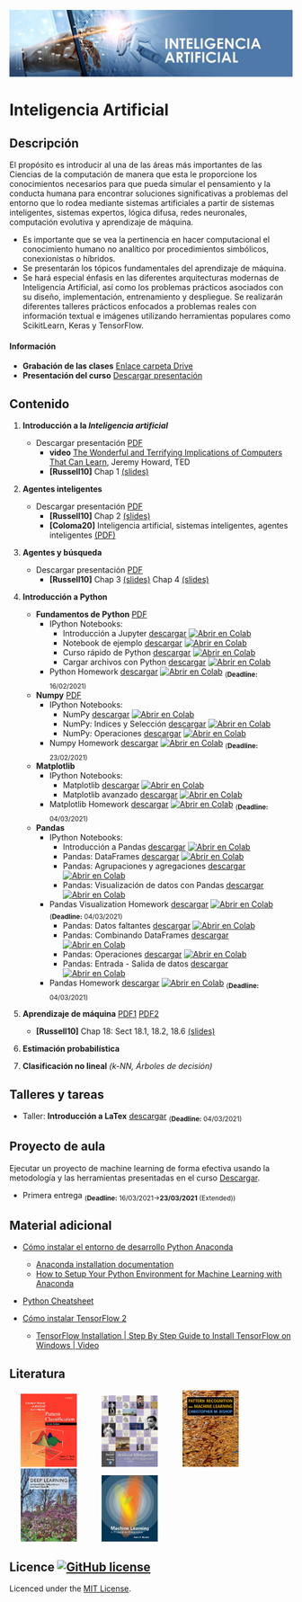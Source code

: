 [![banner](/_assets/pics/bannerAI.jpg)](https://github.com/marcoteran/machinelearning)
# Inteligencia Artificial

## Descripción

El propósito es introducir al una de las áreas más importantes de las Ciencias de la computación de manera que esta le proporcione los conocimientos necesarios para que pueda simular el pensamiento y la conducta humana para encontrar soluciones significativas a problemas del entorno que lo rodea mediante sistemas artificiales a partir de sistemas inteligentes, sistemas expertos, lógica difusa, redes neuronales, computación evolutiva y aprendizaje de máquina.
* Es importante que se vea la pertinencia en hacer computacional el conocimiento humano no analítico por procedimientos simbólicos, conexionistas o híbridos.
* Se presentarán los tópicos fundamentales del aprendizaje de máquina.
* Se hará especial énfasis en las diferentes arquitecturas modernas de Inteligencia Artificial, así como los problemas prácticos asociados con su diseño, implementación, entrenamiento y despliegue. Se realizarán diferentes talleres prácticos enfocados a problemas reales con información textual e imágenes utilizando herramientas populares como ScikitLearn, Keras y TensorFlow.

#### Información
* **Grabación de las clases** [Enlace carpeta Drive](https://drive.google.com/drive/folders/1VShsZirA-Q8iIZvqumn8Trm1PxqA3zL0?usp=sharing)
* **Presentación del curso** [Descargar presentación](https://github.com/marcoteran/machinelearning/raw/master/aditionalmaterial/syllabus/00_artificialintelligence_syllabus.pdf)

## Contenido

1. **Introducción a la *Inteligencia artificial***
	* Descargar presentación [PDF](https://github.com/marcoteran/machinelearning/raw/master/lectures/01_artificialintelligence_introduction.pdf)
		* **video** [The Wonderful and Terrifying Implications of Computers That Can Learn](https://www.ted.com/talks/jeremy_howard_the_wonderful_and_terrifying_implications_of_computers_that_can_learn), Jeremy Howard, TED
		* **[Russell10]** Chap 1 [(slides)](http://aima.eecs.berkeley.edu/slides-pdf/chapter01.pdf)

2. **Agentes inteligentes**
	* Descargar presentación [PDF](https://github.com/marcoteran/machinelearning/raw/master/lectures/02_artificialintelligence_intelligentagents.pdf)
		* **[Russell10]** Chap 2 [(slides)](http://aima.eecs.berkeley.edu/slides-pdf/chapter02.pdf)
		* **[Coloma20]** Inteligencia artificial, sistemas inteligentes, agentes inteligentes [(PDF)](https://github.com/marcoteran/machinelearning/raw/master/aditionalmaterial/documentation/InteligenciaArtificialSistemasInteligentesAgentes.pdf)

3. **Agentes y búsqueda**
	* Descargar presentación [PDF](https://github.com/marcoteran/machinelearning/raw/master/lectures/03_artificialintelligence_problemsolvingandsearch.pdf)
		* **[Russell10]** Chap 3 [(slides)](http://aima.eecs.berkeley.edu/slides-pdf/chapter04.pdf) Chap 4 [(slides)](http://aima.eecs.berkeley.edu/slides-pdf/chapter04a.pdf)
		<!--* **[AI-edX]** Agents and Search [(slides)](http://ai.berkeley.edu/slides/Lecture%202%20--%20Uninformed%20Search/SP14%20CS188%20Lecture%202%20--%20Uninformed%20Search.pptx) [(video)](https://edge.edx.org/courses/course-v1:BerkeleyX+CS188x-SP16+SP16/courseware/a2dc8e2add91416a8f2a64410b3bf8e0/7c56230af88d467c9737344e2e76092e/)-->

4. **Introducción a Python**
	* **Fundamentos de Python** [PDF](https://github.com/marcoteran/machinelearning/raw/master/lectures/04_artificialintelligence_pythoncrashcourse.pdf)
		* IPython Notebooks:
			- Introducción a Jupyter [descargar](https://github.com/marcoteran/machinelearning/blob/master/notebooks/00_introtopython/01_artificialintelligence_jupyterintroduction.ipynb)
			[![Abrir en Colab](https://colab.research.google.com/assets/colab-badge.svg)](https://colab.research.google.com/github/marcoteran/machinelearning/blob/master/notebooks/00_introtopython/01_artificialintelligence_jupyterintroduction.ipynb)
			- Notebook de ejemplo [descargar](https://github.com/marcoteran/machinelearning/blob/master/notebooks/00_introtopython/02_artificialintelligence_notebookexample.ipynb)
			[![Abrir en Colab](https://colab.research.google.com/assets/colab-badge.svg)](https://colab.research.google.com/github/marcoteran/machinelearning/blob/master/notebooks/00_introtopython/02_artificialintelligence_notebookexample.ipynb)
			- Curso rápido de Python [descargar](https://github.com/marcoteran/machinelearning/blob/master/notebooks/00_introtopython/03_artificialintelligence_pythoncrashcourse.ipynb)
			[![Abrir en Colab](https://colab.research.google.com/assets/colab-badge.svg)](https://colab.research.google.com/github/marcoteran/machinelearning/blob/master/notebooks/00_introtopython/03_artificialintelligence_pythoncrashcourse.ipynb)
			- Cargar archivos con Python [descargar](https://github.com/marcoteran/machinelearning/blob/master/notebooks/00_introtopython/04_artificialintelligence_pythonloadingfiles.ipynb)
			[![Abrir en Colab](https://colab.research.google.com/assets/colab-badge.svg)](https://colab.research.google.com/github/marcoteran/machinelearning/blob/master/notebooks/00_introtopython/04_artificialintelligence_pythonloadingfiles.ipynb)
		* Python Homework [descargar](https://github.com/marcoteran/machinelearning/blob/master/notebooks/00_introtopython/05_artificialintelligence_pythoncrashcoursehomework.ipynb)
			[![Abrir en Colab](https://colab.research.google.com/assets/colab-badge.svg)](https://colab.research.google.com/github/marcoteran/machinelearning/blob/master/notebooks/00_introtopython/05_artificialintelligence_pythoncrashcoursehomework.ipynb)
			<sub>(**Deadline:** 16/02/2021)</sub>
	* **Numpy** [PDF](https://github.com/marcoteran/machinelearning/raw/master/lectures/05_artificialintelligence_numpy.pdf)
		* IPython Notebooks:
			- NumPy [descargar](https://github.com/marcoteran/machinelearning/blob/master/notebooks/00_introtopython/06_artificialintelligence_numpyarrays.ipynb)
			[![Abrir en Colab](https://colab.research.google.com/assets/colab-badge.svg)](https://colab.research.google.com/github/marcoteran/machinelearning/blob/master/notebooks/00_introtopython/06_artificialintelligence_numpyarrays.ipynb)
			- NumPy: Indices y Selección [descargar](https://github.com/marcoteran/machinelearning/blob/master/notebooks/00_introtopython/07_artificialintelligence_numpyinedexesandselection.ipynb)
			[![Abrir en Colab](https://colab.research.google.com/assets/colab-badge.svg)](https://colab.research.google.com/github/marcoteran/machinelearning/blob/master/notebooks/00_introtopython/07_artificialintelligence_numpyinedexesandselection.ipynb)
			- NumPy: Operaciones [descargar](https://github.com/marcoteran/machinelearning/blob/master/notebooks/00_introtopython/08_artificialintelligence_numpyoperations.ipynb)
			[![Abrir en Colab](https://colab.research.google.com/assets/colab-badge.svg)](https://colab.research.google.com/github/marcoteran/machinelearning/blob/master/notebooks/00_introtopython/08_artificialintelligence_numpyoperations.ipynb)
		* Numpy Homework [descargar](https://github.com/marcoteran/machinelearning/blob/master/notebooks/00_introtopython/09_artificialintelligence_numpyhomework.ipynb)
			[![Abrir en Colab](https://colab.research.google.com/assets/colab-badge.svg)](https://colab.research.google.com/github/marcoteran/machinelearning/blob/master/notebooks/00_introtopython/09_artificialintelligence_numpyhomework.ipynb)
			<sub>(**Deadline:** 23/02/2021)</sub>
	* **Matplotlib**
		* IPython Notebooks:
			- Matplotlib [descargar](https://github.com/marcoteran/machinelearning/blob/master/notebooks/00_introtopython/10_artificialintelligence_matplotlib.ipynb)
			[![Abrir en Colab](https://colab.research.google.com/assets/colab-badge.svg)](https://colab.research.google.com/github/marcoteran/machinelearning/blob/master/notebooks/00_introtopython/10_artificialintelligence_matplotlib.ipynb)
			- Matplotlib avanzado [descargar](https://github.com/marcoteran/machinelearning/blob/master/notebooks/00_introtopython/11_artificialintelligence_advancedmatplotlib.ipynb)
			[![Abrir en Colab](https://colab.research.google.com/assets/colab-badge.svg)](https://colab.research.google.com/github/marcoteran/machinelearning/blob/master/notebooks/00_introtopython/11_artificialintelligence_advancedmatplotlib.ipynb)
		* Matplotlib Homework [descargar](https://github.com/marcoteran/machinelearning/blob/master/notebooks/00_introtopython/12_artificialintelligence_matplotlibhomework.ipynb)
			[![Abrir en Colab](https://colab.research.google.com/assets/colab-badge.svg)](https://colab.research.google.com/github/marcoteran/machinelearning/blob/master/notebooks/00_introtopython/12_artificialintelligence_matplotlibhomework.ipynb)
			<sub>(**Deadline:** 04/03/2021)</sub>
	* **Pandas**
		* IPython Notebooks:
			- Introducción a Pandas [descargar](https://github.com/marcoteran/machinelearning/blob/master/notebooks/00_introtopython/13_artificialintelligence_pandasintroandseries.ipynb)
			[![Abrir en Colab](https://colab.research.google.com/assets/colab-badge.svg)](https://colab.research.google.com/github/marcoteran/machinelearning/blob/master/notebooks/00_introtopython/13_artificialintelligence_pandasintroandseries.ipynb)
			- Pandas: DataFrames [descargar](https://github.com/marcoteran/machinelearning/blob/master/notebooks/00_introtopython/14_artificialintelligence_pandasdataframes.ipynb)
			[![Abrir en Colab](https://colab.research.google.com/assets/colab-badge.svg)](https://colab.research.google.com/github/marcoteran/machinelearning/blob/master/notebooks/00_introtopython/14_artificialintelligence_pandasdataframes.ipynb)
			- Pandas: Agrupaciones y agregaciones [descargar](https://github.com/marcoteran/machinelearning/blob/master/notebooks/00_introtopython/15_artificialintelligence_pandasgroupping.ipynb)
			[![Abrir en Colab](https://colab.research.google.com/assets/colab-badge.svg)](https://colab.research.google.com/github/marcoteran/machinelearning/blob/master/notebooks/00_introtopython/15_artificialintelligence_pandasgroupping.ipynb)
			- Pandas: Visualización de datos con Pandas [descargar](https://github.com/marcoteran/machinelearning/blob/master/notebooks/00_introtopython/16_artificialintelligence_pandasvisualization.ipynb)
			[![Abrir en Colab](https://colab.research.google.com/assets/colab-badge.svg)](https://colab.research.google.com/github/marcoteran/machinelearning/blob/master/notebooks/00_introtopython/16_artificialintelligence_pandasvisualization.ipynb)
		* Pandas Visualization Homework [descargar](https://github.com/marcoteran/machinelearning/blob/master/notebooks/00_introtopython/17_artificialintelligence_pandasvisualizationhomework.ipynb)
			[![Abrir en Colab](https://colab.research.google.com/assets/colab-badge.svg)](https://colab.research.google.com/github/marcoteran/machinelearning/blob/master/notebooks/00_introtopython/17_artificialintelligence_pandasvisualizationhomework.ipynb)
			<sub>(**Deadline:** 04/03/2021)</sub>
			- Pandas: Datos faltantes [descargar](https://github.com/marcoteran/machinelearning/blob/master/notebooks/00_introtopython/18_artificialintelligence_pandashiddendata.ipynb)
			[![Abrir en Colab](https://colab.research.google.com/assets/colab-badge.svg)](https://colab.research.google.com/github/marcoteran/machinelearning/blob/master/notebooks/00_introtopython/18_artificialintelligence_pandashiddendata.ipynb)
			- Pandas: Combinando DataFrames [descargar](https://github.com/marcoteran/machinelearning/blob/master/notebooks/00_introtopython/19_artificialintelligence_pandasdfcombination.ipynb)
			[![Abrir en Colab](https://colab.research.google.com/assets/colab-badge.svg)](https://colab.research.google.com/github/marcoteran/machinelearning/blob/master/notebooks/00_introtopython/19_artificialintelligence_pandasdfcombination.ipynb)
			- Pandas: Operaciones [descargar](https://github.com/marcoteran/machinelearning/blob/master/notebooks/00_introtopython/20_artificialintelligence_pandasoperations.ipynb)
			[![Abrir en Colab](https://colab.research.google.com/assets/colab-badge.svg)](https://colab.research.google.com/github/marcoteran/machinelearning/blob/master/notebooks/00_introtopython/20_artificialintelligence_pandasoperations.ipynb)
			- Pandas: Entrada - Salida de datos [descargar](https://github.com/marcoteran/machinelearning/blob/master/notebooks/00_introtopython/21_artificialintelligence_pandasinout.ipynb)
			[![Abrir en Colab](https://colab.research.google.com/assets/colab-badge.svg)](https://colab.research.google.com/github/marcoteran/machinelearning/blob/master/notebooks/00_introtopython/21_artificialintelligence_pandasinout.ipynb)
		* Pandas Homework [descargar](https://github.com/marcoteran/machinelearning/blob/master/notebooks/00_introtopython/22_artificialintelligence_pandashomework.ipynb)
			[![Abrir en Colab](https://colab.research.google.com/assets/colab-badge.svg)](https://colab.research.google.com/github/marcoteran/machinelearning/blob/master/notebooks/00_introtopython/22_artificialintelligence_pandashomework.ipynb)
			<sub>(**Deadline:** 04/03/2021)</sub>
5. **Aprendizaje de máquina** [PDF1](https://github.com/marcoteran/machinelearning/raw/master/lectures/06_artificialintelligence_machinelearning.pdf) [PDF2](https://github.com/marcoteran/machinelearning/raw/master/lectures/07_artificialintelligence_regressionandmetrics.pdf)
	* **[Russell10]** Chap 18: Sect 18.1, 18.2, 18.6 [(slides)](http://aima.eecs.berkeley.edu/slides-pdf/chapter18.pdf)
6. **Estimación probabilística**
7. **Clasificación no lineal** _(k-NN, Árboles de decisión)_



## Talleres y tareas

* Taller: **Introducción a LaTex** [descargar](https://github.com/marcoteran/machinelearning/raw/master/homeworks/artificialintelligence_introtolatex.pdf) <sub>(**Deadline:** 04/03/2021)</sub>

## Proyecto de aula

Ejecutar un proyecto de machine learning de forma efectiva usando la metodología y las herramientas presentadas en el curso [Descargar](https://github.com/marcoteran/machinelearning/raw/master/homeworks/artificialintelligence_courseproject_2021I.pdf).
* Primera entrega <sub>(**Deadline:** 16/03/2021->**23/03/2021** (Extended))</sub>

## Material adicional


* [Cómo instalar el entorno de desarrollo Python Anaconda](https://github.com/marcoteran/machinelearning/raw/master/aditionalmaterial/documentation/instalarPython_Anaconda.pdf)
	* [Anaconda installation documentation](https://docs.anaconda.com/anaconda/install/windows/)
	* [How to Setup Your Python Environment for Machine Learning with Anaconda](https://machinelearningmastery.com/setup-python-environment-machine-learning-deep-learning-anaconda/)

* [Python Cheatsheet](https://github.com/marcoteran/machinelearning/raw/master/aditionalmaterial/cheatsheetsandinfographics/pythoncheatsheets.pdf)

* [Cómo instalar TensorFlow 2](https://www.tensorflow.org/install?hl=es-419)
	* [TensorFlow Installation | Step By Step Guide to Install TensorFlow on Windows | Video](https://www.youtube.com/watch?v=s4Lcf9du9L8)

## Literatura

<p float="left">

[<img src="/_assets/pics/DudaPatternclassification.jpg" width="100" alt="Richard O. Duda - Pattern classification" title="Richard O. Duda - Pattern classification" hspace="20">](https://github.com/marcoteran/deeplearningmodule/raw/main/aditionalmaterial/books/Richard%20O.%20Duda%20-%20Pattern%20classification.pdf)
[<img src="/_assets/pics/RussellArtificialIntelligence.jpg" width="100" alt="Stuart Russell - Artificial Intelligence_ A Modern Approach" title="Stuart Russell - Artificial Intelligence_ A Modern Approach" hspace="20">](https://github.com/marcoteran/machinelearning/raw/master/aditionalmaterial/books/Stuart%20Russell%20-%20Artificial%20Intelligence%20A%20Modern%20Approach.pdf)
[<img src="/_assets/pics/BishopPattern Recognition.jpg" width="100" alt="Christopher M. Bishop - Pattern Recognition and Machine Learning" title="Christopher M. Bishop - Pattern Recognition and Machine Learning" hspace="20">](https://github.com/marcoteran/deeplearningmodule/raw/main/aditionalmaterial/books/Christopher%20M.%20Bishop%20-%20Pattern%20Recognition%20and%20Machine%20Learning.pdf)
[<img src="/_assets/pics/IanGoodfellowDeepLearning.jpg" width="100" alt="Ian Goodfellow - Deep Learning" title="Ian Goodfellow - Deep Learning" hspace="20">](https://github.com/marcoteran/deeplearningmodule/raw/main/aditionalmaterial/books/Ian%20Goodfellow%20-%20Deep%20Learning.pdf)
[<img src="/_assets/pics/MurphyMachine Learning.jpg" width="100" alt="Kevin P. Murphy - Machine Learning_ A Probabilistic Perspective" title="Kevin P. Murphy - Machine Learning_ A Probabilistic Perspective" hspace="20">](https://github.com/marcoteran/deeplearningmodule/raw/main/aditionalmaterial/books/Kevin%20P.%20Murphy%20-%20Machine%20Learning_%20A%20Probabilistic%20Perspective.pdf)
</p>

## Licence [![GitHub license](https://img.shields.io/github/license/marcoteran/deeplearningmodule.svg)](https://github.com/marcoteran/deeplearningmodule/blob/master/LICENSE)

Licenced under the [MIT License](https://github.com/MinorMole/RcloneLab/blob/master/LICENSE).